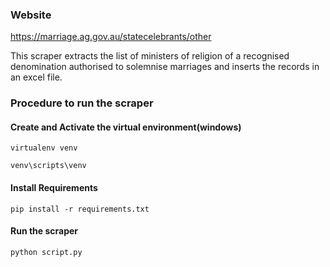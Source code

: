 ### Website 
https://marriage.ag.gov.au/statecelebrants/other

This scraper extracts the list of ministers of religion of a recognised denomination authorised to solemnise marriages and inserts the records in an excel file. 

### Procedure to run the scraper
#### Create and Activate the virtual environment(windows)
``virtualenv venv``

``venv\scripts\venv``

#### Install Requirements
``pip install -r requirements.txt``

#### Run the scraper
``python script.py``

